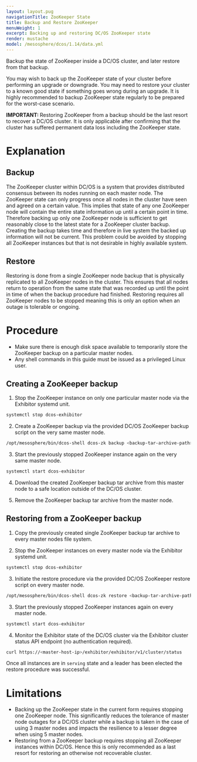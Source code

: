```yaml
---
layout: layout.pug
navigationTitle: ZooKeeper State
title: Backup and Restore ZooKeeper
menuWeight: 1
excerpt: Backing up and restoring DC/OS ZooKeeper state
render: mustache
model: /mesosphere/dcos/1.14/data.yml
--- 
```


Backup the state of ZooKeeper inside a DC/OS cluster, and later restore from that backup.

You may wish to back up the ZooKeeper state of your cluster before performing an upgrade or downgrade. You may need to restore your cluster to a known good state if something goes wrong during an upgrade. It is highly recommended to backup ZooKeeper state regularly to be prepared for the worst-case scenario.

<p class="message--important"><strong>IMPORTANT: </strong>
Restoring ZooKeeper from a backup should be the last resort to recover a DC/OS cluster. It is only applicable after confirming that the cluster has suffered permanent data loss including the ZooKeeper state.
</p>

# Explanation

## Backup

The ZooKeeper cluster within DC/OS is a system that provides distributed consensus between its nodes running on each master node. The ZooKeeper state can only progress once all nodes in the cluster have seen and agreed on a certain value. This implies that state of any one ZooKeeper node will contain the entire state information up until a certain point in time. Therefore backing up only one ZooKeeper node is sufficient to get reasonably close to the latest state for a ZooKeeper cluster backup. Creating the backup takes time and therefore in live system the backed up information will not be current. This problem could be avoided by stopping all ZooKeeper instances but that is not desirable in highly available system.

## Restore

Restoring is done from a single ZooKeeper node backup that is physically replicated to all ZooKeeper nodes in the cluster.
This ensures that all nodes return to operation from the same state that was recorded up until the point in time of when the backup procedure had finished. Restoring requires all ZooKeeper nodes to be stopped meaning this is only an option when an outage is tolerable or ongoing.

# Procedure 

* Make sure there is enough disk space available to temporarily store the ZooKeeper backup on a particular master nodes.
* Any shell commands in this guide must be issued as a privileged Linux user.

## Creating a ZooKeeper backup

1. Stop the ZooKeeper instance on only one particular master node via the Exhibitor systemd unit.

```bash
systemctl stop dcos-exhibitor
```

2. Create a ZooKeeper backup via the provided DC/OS ZooKeeper backup script on the very same master node.

```bash
/opt/mesosphere/bin/dcos-shell dcos-zk backup <backup-tar-archive-path> -v
```

3. Start the previously stopped ZooKeeper instance again on the very same master node.

```bash
systemctl start dcos-exhibitor
```

4. Download the created ZooKeeper backup tar archive from this master node to a safe location outside of the DC/OS cluster.

5. Remove the ZooKeeper backup tar archive from the master node.


## Restoring from a ZooKeeper backup

1. Copy the previously created single ZooKeeper backup tar archive to every master nodes file system.

2. Stop the ZooKeeper instances on every master node via the Exhibitor systemd unit.

```bash
systemctl stop dcos-exhibitor
```

3. Initiate the restore procedure via the provided DC/OS ZooKeeper restore script on every master node.

```bash
/opt/mesosphere/bin/dcos-shell dcos-zk restore <backup-tar-archive-path> -v
```

3. Start the previously stopped ZooKeeper instances again on every master node.

```bash
systemctl start dcos-exhibitor
```

4. Monitor the Exhibitor state of the DC/OS cluster via the Exhibitor cluster status API endpoint (no authentication required).

```bash
curl https://<master-host-ip>/exhibitor/exhibitor/v1/cluster/status
```

Once all instances are in `serving` state and a leader has been elected the restore procedure was successful.


# Limitations
- Backing up the ZooKeeper state in the current form requires stopping one ZooKeeper node. This significantly reduces the tolerance of master node outages for a DC/OS cluster while a backup is taken in the case of using 3 master nodes and impacts the resilience to a lesser degree when using 5 master nodes.
- Restoring from a ZooKeeper backup requires stopping all ZooKeeper instances within DC/OS. Hence this is only recommended as a last resort for restoring an otherwise not recoverable cluster.
